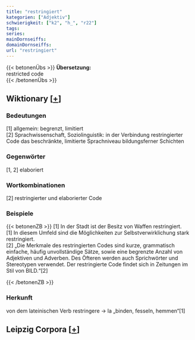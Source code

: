 ```yaml
---
title: "restringiert"
kategorien: ["Adjektiv"]
schwierigkeit: ["k2", "h_", "r22"]
tags:
series:
mainDornseiffs:
domainDornseiffs:
url: "restringiert"
---
```


{{< betonenÜbs >}}
**Übersetzung:**  
restricted code  
{{< /betonenÜbs >}}

## Wiktionary [[+](https://de.wiktionary.org/wiki/restringiert)]

### Bedeutungen
[1] allgemein: begrenzt, limitiert  
[2] Sprachwissenschaft, Soziolinguistik: in der Verbindung restringierter Code das beschränkte, limitierte Sprachniveau bildungsferner Schichten  

### Gegenwörter
[1, 2] elaboriert  

### Wortkombinationen
[2] restringierter und elaborierter Code  

### Beispiele
{{< betonenZB >}}
[1] In der Stadt ist der Besitz von Waffen restringiert.  
[1] In diesem Umfeld sind die Möglichkeiten zur Selbstverwirklichung stark restringiert.  
[2] „Die Merkmale des restringierten Codes sind kurze, grammatisch einfache, häufig unvollständige Sätze, sowie eine begrenzte Anzahl von Adjektiven und Adverben. Des Öfteren werden auch Sprichwörter und Stereotypen verwendet. Der restringierte Code findet sich in Zeitungen im Stil von BILD.“[2]  

{{< /betonenZB >}}
### Herkunft
von dem lateinischen Verb restringere → la „binden, fesseln, hemmen“[1]  


## Leipzig Corpora [[+](https://corpora.uni-leipzig.de/en/res?word=restringiert&corpusId=deu_newscrawl-public_2018)]

